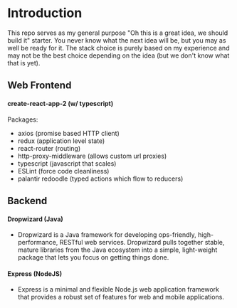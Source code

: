 # Introduction #

This repo serves as my general purpose "Oh this is a great idea, we should build it" starter. 
You never know what the next idea will be, but you may as well be ready for it. The stack choice is purely based on my experience and may not be the best choice depending on the idea (but we don't know what that is yet). 

## Web Frontend

#### create-react-app-2 (w/ typescript)
Packages:
  - axios (promise based HTTP client)
  - redux (application level state)
  - react-router (routing)
  - http-proxy-middleware (allows custom url proxies)
  - typescript (javascript that scales)
  - ESLint (force code cleanliness)
  - palantir redoodle (typed actions which flow to reducers)

## Backend

#### Dropwizard (Java)
  - Dropwizard is a Java framework for developing ops-friendly, high-performance, RESTful web services.
    Dropwizard pulls together stable, mature libraries from the Java ecosystem into a simple, light-weight package that lets       you focus on getting things done.
#### Express (NodeJS)
  - Express is a minimal and flexible Node.js web application framework that provides a robust set of features for web and      mobile applications.


